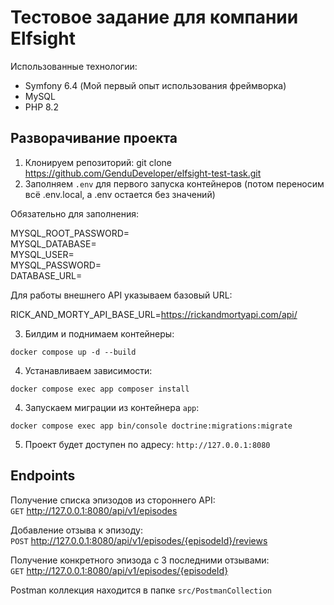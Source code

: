 # Тестовое задание для компании Elfsight

Использованные технологии:

- Symfony 6.4 (Мой первый опыт использования фреймворка)
- MySQL
- PHP 8.2

## Разворачивание проекта

1. Клонируем репозиторий: git clone https://github.com/GenduDeveloper/elfsight-test-task.git
2. Заполняем `.env` для первого запуска контейнеров (потом переносим всё .env.local, а .env остается без значений)

Обязательно для заполнения:

MYSQL_ROOT_PASSWORD=    
MYSQL_DATABASE=    
MYSQL_USER=   
MYSQL_PASSWORD=   
DATABASE_URL=

Для работы внешнего API указываем базовый URL:

RICK_AND_MORTY_API_BASE_URL=https://rickandmortyapi.com/api/

3. Билдим и поднимаем контейнеры:

`docker compose up -d --build`

4. Устанавливаем зависимости:

`docker compose exec app composer install`


4. Запускаем миграции из контейнера `app`:

`docker compose exec app bin/console doctrine:migrations:migrate`

5. Проект будет доступен по адресу: `http://127.0.0.1:8080`

## Endpoints

Получение списка эпизодов из стороннего API:   
`GET` http://127.0.0.1:8080/api/v1/episodes

Добавление отзыва к эпизоду:   
`POST` http://127.0.0.1:8080/api/v1/episodes/{episodeId}/reviews

Получение конкретного эпизода с 3 последними отзывами:   
`GET` http://127.0.0.1:8080/api/v1/episodes/{episodeId}

Postman коллекция находится в папке `src/PostmanCollection`
